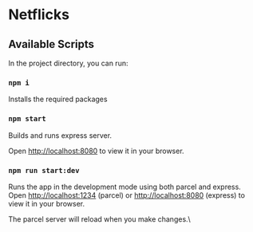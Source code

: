 # Netflicks

## Available Scripts

In the project directory, you can run:

### `npm i`

Installs the required packages

### `npm start`

Builds and runs express server.

Open [http://localhost:8080](http://localhost:8080)  to view it in your browser.

### `npm run start:dev`

Runs the app in the development mode using both parcel and express.\
Open [http://localhost:1234](http://localhost:1234) (parcel) or [http://localhost:8080](http://localhost:8080) (express) to view it in your browser.

The parcel server will reload when you make changes.\
